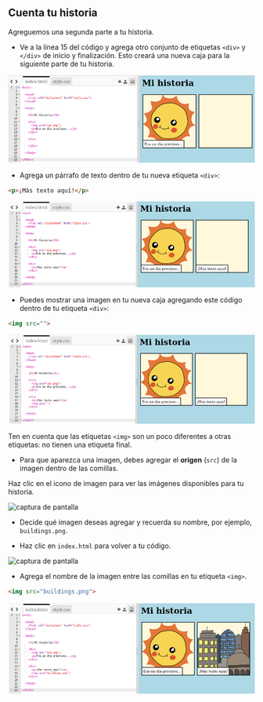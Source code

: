 ## Cuenta tu historia

Agreguemos una segunda parte a tu historia.

+ Ve a la línea 15 del código y agrega otro conjunto de etiquetas `<div>` y ` </div>` de inicio y finalización. Esto creará una nueva caja para la siguiente parte de tu historia.

![captura de pantalla](images/story-div.png)

+ Agrega un párrafo de texto dentro de tu nueva etiqueta `<div>`:

```html
<p>¡Más texto aquí!</p>
```

![captura de pantalla](images/story-paragraph.png)

+ Puedes mostrar una imagen en tu nueva caja agregando este código dentro de tu etiqueta `<div>`:

```html
<img src="">
```

![captura de pantalla](images/story-img-tag.png)

Ten en cuenta que las etiquetas `<img>` son un poco diferentes a otras etiquetas: no tienen una etiqueta final.

+ Para que aparezca una imagen, debes agregar el **origen** (`src`) de la imagen dentro de las comillas.

Haz clic en el icono de imagen para ver las imágenes disponibles para tu historia.

![captura de pantalla](images/story-see-images.png)

+ Decide qué imagen deseas agregar y recuerda su nombre, por ejemplo, `buildings.png`.

+ Haz clic en `index.html` para volver a tu código.

![captura de pantalla](images/story-image-name.png)

+ Agrega el nombre de la imagen entre las comillas en tu etiqueta `<img>`.

```html
<img src="buildings.png">
```

![captura de pantalla](images/story-image-name-add.png)